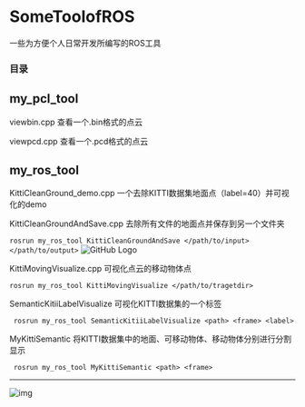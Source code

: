 # SomeToolofROS
一些为方便个人日常开发所编写的ROS工具

### 目录

## my_pcl_tool
viewbin.cpp 查看一个.bin格式的点云

viewpcd.cpp 查看一个.pcd格式的点云

## my_ros_tool
KittiCleanGround_demo.cpp 一个去除KITTI数据集地面点（label=40）并可视化的demo


KittiCleanGroundAndSave.cpp 去除所有文件的地面点并保存到另一个文件夹

`rosrun my_ros_tool KittiCleanGroundAndSave </path/to/input> </path/to/output>`
![GitHub Logo](https://github.githubassets.com/images/modules/logos_page/GitHub-Mark.png)

KittiMovingVisualize.cpp 可视化点云的移动物体点

`rosrun my_ros_tool KittiMovingVisualize </path/to/tragetdir>`

SemanticKitiiLabelVisualize 可视化KITTI数据集的一个标签

` rosrun my_ros_tool SemanticKitiiLabelVisualize <path> <frame> <label>`

MyKittiSemantic 将KITTI数据集中的地面、可移动物体、移动物体分别进行分割显示

` rosrun my_ros_tool MyKittiSemantic <path> <frame>`
***
![img](3E84F52A.gif)

